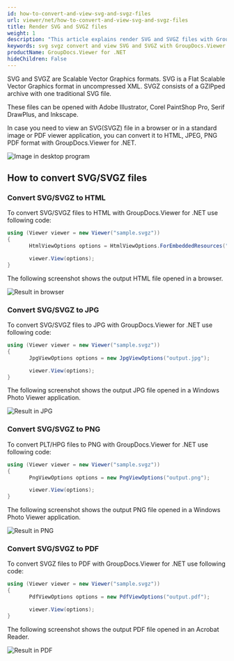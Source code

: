 ```yaml
---
id: how-to-convert-and-view-svg-and-svgz-files
url: viewer/net/how-to-convert-and-view-svg-and-svgz-files
title: Render SVG and SVGZ files
weight: 1
description: "This article explains render SVG and SVGZ files with GroupDocs.Viewer within your .NET applications."
keywords: svg svgz convert and view SVG and SVGZ with GroupDocs.Viewer .NET API
productName: GroupDocs.Viewer for .NET
hideChildren: False
---
```

SVG and SVGZ are Scalable Vector Graphics formats. SVG is a Flat Scalable Vector Graphics format in uncompressed XML.
SVGZ consists of a GZIPped archive with one traditional SVG file.

These files can be opened with Adobe Illustrator, Corel PaintShop Pro, Serif DrawPlus, and Inkscape.

In case you need to view an SVG(SVGZ) file in a browser or in a standard image or PDF viewer application, you can convert it to HTML, JPEG, PNG PDF format with GroupDocs.Viewer for .NET.

![Image in desktop program](/viewer/net/images/how-to-convert-and-view-svg-and-svgz-files/main.jpg)

## How to convert SVG/SVGZ files

### Convert SVG/SVGZ to HTML

To convert SVG/SVGZ files to HTML with GroupDocs.Viewer for .NET use following code:

```csharp
using (Viewer viewer = new Viewer("sample.svgz"))
{
       HtmlViewOptions options = HtmlViewOptions.ForEmbeddedResources("output.html");

       viewer.View(options);
}
```

The following screenshot shows the output HTML file opened in a browser.

![Result in browser](/viewer/net/images/how-to-convert-and-view-svg-and-svgz-files/result-in-browser.jpg)

### Convert SVG/SVGZ to JPG

To convert SVG/SVGZ files to JPG with GroupDocs.Viewer for .NET use following code:

```csharp
using (Viewer viewer = new Viewer("sample.svgz"))
{
       JpgViewOptions options = new JpgViewOptions("output.jpg");

       viewer.View(options);
}
```

The following screenshot shows the output JPG file opened in a Windows Photo Viewer application.

![Result in JPG](/viewer/net/images/how-to-convert-and-view-svg-and-svgz-files/result-jpg.jpg)

### Convert SVG/SVGZ to PNG

To convert PLT/HPG files to PNG with GroupDocs.Viewer for .NET use following code:

```csharp
using (Viewer viewer = new Viewer("sample.svgz"))
{
       PngViewOptions options = new PngViewOptions("output.png");

       viewer.View(options);
}
```

The following screenshot shows the output PNG file opened in a Windows Photo Viewer application.

![Result in PNG](/viewer/net/images/how-to-convert-and-view-svg-and-svgz-files/result-png.jpg)

### Convert SVG/SVGZ to PDF

To convert SVGZ files to PDF with GroupDocs.Viewer for .NET use following code:

```csharp
using (Viewer viewer = new Viewer("sample.svgz"))
{
       PdfViewOptions options = new PdfViewOptions("output.pdf");

       viewer.View(options);
}
```

The following screenshot shows the output PDF file opened in an Acrobat Reader.

![Result in PDF](/viewer/net/images/how-to-convert-and-view-svg-and-svgz-files/result-pdf.jpg)
